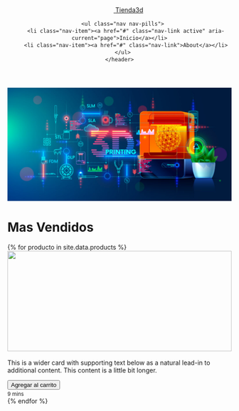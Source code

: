<div class="container">
    <header class="d-flex flex-wrap justify-content-center py-3 mb-4 border-bottom">
      <a href="/" class="d-flex align-items-center mb-3 mb-md-0 me-md-auto link-body-emphasis text-decoration-none">
        <svg class="bi me-2" width="40" height="32" aria-hidden="true"><use xlink:href="#bootstrap"></use></svg>
        <span class="fs-4">Tienda3d</span>
      </a>

      <ul class="nav nav-pills">
        <li class="nav-item"><a href="#" class="nav-link active" aria-current="page">Inicio</a></li>
        <li class="nav-item"><a href="#" class="nav-link">About</a></li>
      </ul>
    </header>
  </div>
  <div class="p-4 p-md-5 mb-4 rounded text-body-emphasis bg-body-secondary">
   <img src="./assets/img/head.jpg" class="img-fluid" width="1296">
  </div>

<h1>Mas Vendidos</h1>
<div class="row">

<div class="row row-cols-1 row-cols-sm-2 row-cols-md-3 g-3">
       {% for producto in site.data.products %}
        <div class="col">
          <div class="card shadow-sm">
            <img src="{{ producto.image }}"  width="100%" height="225">
            <div class="card-body">
              <p class="card-text">This is a wider card with supporting text below as a natural lead-in to additional content. This content is a little bit longer.</p>
              <div class="d-flex justify-content-between align-items-center">
                <div class="btn-group">
                  <button class="btn btn-primary" onclick="addToCart({{ producto.id }}, '{{ producto.name }}', {{ producto.price }})">Agregar al carrito</button>
                </div>
                <small class="text-body-secondary">9 mins</small>
              </div>
            </div>
          </div>
        </div>
        {% endfor %}
 </div>

</div>
